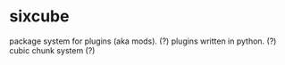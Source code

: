 # sixcube

package system for plugins (aka mods). (?)
plugins written in python. (?)
cubic chunk system (?)
